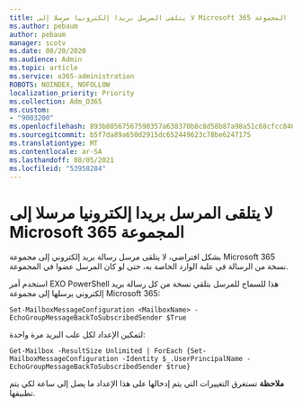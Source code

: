 ```yaml
---
title: لا يتلقى المرسل بريدا إلكترونيا مرسلا إلى Microsoft 365 المجموعة
ms.author: pebaum
author: pebaum
manager: scotv
ms.date: 08/20/2020
ms.audience: Admin
ms.topic: article
ms.service: o365-administration
ROBOTS: NOINDEX, NOFOLLOW
localization_priority: Priority
ms.collection: Adm_O365
ms.custom:
- "9003200"
ms.openlocfilehash: 893b80567567590357a638370b8c8d58b87a98a51c68cfcc84629eda5ac71b44
ms.sourcegitcommit: b5f7da89a650d2915dc652449623c78be6247175
ms.translationtype: MT
ms.contentlocale: ar-SA
ms.lasthandoff: 08/05/2021
ms.locfileid: "53958284"
---
```

# <a name="sender-does-not-receive-email-sent-to-microsoft-365-group"></a>لا يتلقى المرسل بريدا إلكترونيا مرسلا إلى Microsoft 365 المجموعة

بشكل افتراضي، لا يتلقى مرسل رسالة بريد إلكتروني إلى مجموعة Microsoft 365 نسخة من الرسالة في علبة الوارد الخاصة به، حتى لو كان المرسل عضوا في المجموعة.

استخدم أمر EXO PowerShell هذا للسماح للمرسل بتلقي نسخة من كل رسالة بريد إلكتروني يرسلها إلى مجموعة Microsoft 365:  

`Set-MailboxMessageConfiguration <MailboxName> -EchoGroupMessageBackToSubscribedSender $True`  

لتمكين الإعداد لكل علب البريد مرة واحدة:

`Get-Mailbox -ResultSize Unlimited | ForEach {Set-MailboxMessageConfiguration -Identity $_.UserPrincipalName -EchoGroupMessageBackToSubscribedSender $true}` 

**ملاحظة** تستغرق التغييرات التي يتم إدخالها على هذا الإعداد ما يصل إلى ساعة لكي يتم تطبيقها.